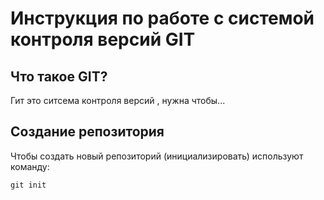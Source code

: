# **Инструкция по работе с системой контроля версий GIT**

## Что такое GIT?

Гит это ситсема контроля версий , нужна чтобы...

## Создание репозитория 

Чтобы создать новый репозиторий (инициализировать) используют команду:

    git init
    